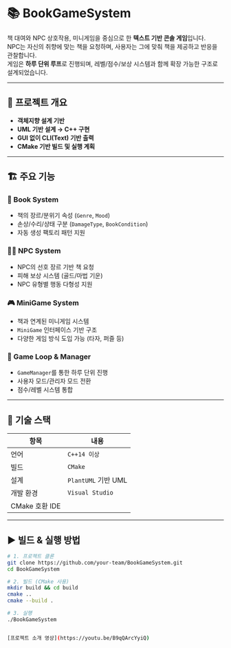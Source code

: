# 📚 BookGameSystem

책 대여와 NPC 상호작용, 미니게임을 중심으로 한 **텍스트 기반 콘솔 게임**입니다.  
NPC는 자신의 취향에 맞는 책을 요청하며, 사용자는 그에 맞춰 책을 제공하고 반응을 관찰합니다.  
게임은 **하루 단위 루프**로 진행되며, 레벨/점수/보상 시스템과 함께 확장 가능한 구조로 설계되었습니다.

---

## 🧩 프로젝트 개요

- **객체지향 설계 기반**
- **UML 기반 설계 → C++ 구현**
- **GUI 없이 CLI(Text) 기반 출력**
- **CMake 기반 빌드 및 실행 계획**

---

## 🏗️ 주요 기능

### 📖 Book System
- 책의 장르/분위기 속성 (`Genre`, `Mood`)
- 손상/수리/상태 구분 (`DamageType`, `BookCondition`)
- 자동 생성 팩토리 패턴 지원

### 🧙‍♂️ NPC System
- NPC의 선호 장르 기반 책 요청
- 피해 보상 시스템 (골드/마법 기운)
- NPC 유형별 행동 다형성 지원

### 🎮 MiniGame System
- 책과 연계된 미니게임 시스템
- `MiniGame` 인터페이스 기반 구조
- 다양한 게임 방식 도입 가능 (타자, 퍼즐 등)

### 🧠 Game Loop & Manager
- `GameManager`를 통한 하루 단위 진행
- 사용자 모드/관리자 모드 전환
- 점수/레벨 시스템 통합

---

## 🧱 기술 스택

| 항목 | 내용 |
|------|------|
| 언어 | `C++14 이상` |
| 빌드 | `CMake` |
| 설계 | `PlantUML` 기반 UML |
| 개발 환경 | `Visual Studio`|
| CMake 호환 IDE |

---

## ▶️ 빌드 & 실행 방법

```bash
# 1. 프로젝트 클론
git clone https://github.com/your-team/BookGameSystem.git
cd BookGameSystem

# 2. 빌드 (CMake 사용)
mkdir build && cd build
cmake ..
cmake --build .

# 3. 실행
./BookGameSystem


[프로젝트 소개 영상](https://youtu.be/B9qQArcYyiQ)
